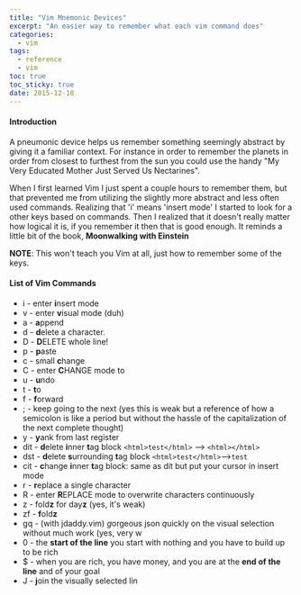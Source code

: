 ```yaml
---
title: "Vim Mnemonic Devices" 
excerpt: "An easier way to remember what each vim command does"
categories:
  - vim
tags:
  - reference
  - vim
toc: true
toc_sticky: true
date: 2015-12-18
---
```


#### Introduction
A pneumonic device helps us remember something seemingly abstract by giving it a familiar context. For instance in order to remember the planets in order from closest to furthest from the sun you could use the handy "My Very Educated Mother Just Served Us Nectarines".

When I first learned Vim I just spent a couple hours to remember them, but that prevented me from utilizing the slightly more abstract and less often used commands. Realizing that 'i' means 'insert mode' I started to look for a other keys based on commands. Then I realized that it doesn't really matter how logical it is, if you remember it then that is good enough. It reminds a little bit of the book, **Moonwalking with Einstein**

**NOTE**: This won't teach you Vim at all, just how to remember some of the keys.

#### List of Vim Commands

- i - enter **i**nsert mode
- v - enter **v**isual mode (duh)
- a - **a**ppend
- d - **d**elete a character.
- D -  **D**ELETE whole line!
- p - **p**aste
- c - small **c**hange
- C - enter **C**HANGE mode to
- u - **u**ndo
- t - **t**o
- f - **f**orward
- ; - keep going to the next (yes this is weak but a reference of how a semicolon is like a period but without the hassle of the capitalization of the next complete thought)
- y - **y**ank from last register
- dit - **d**elete **i**nner **t**ag block `<html>test</html>` --> `<html></html>`
- dst - **d**elete **s**urrounding **t**ag block `<html>test</html>`-->`test`
- cit - **c**hange **i**nner **t**ag block: same as dit but put your cursor in insert mode
- r - **r**eplace a single character
- R - enter **R**EPLACE mode to overwrite characters continuously
- z - fold**z** for day**z** (yes, it's weak)
- zf - **f**old**z**
- gq - (with jdaddy.vim) *g*orgeous json *q*uickly on the visual selection without much work (yes, very w
- 0 -  the **start of the line**  you start with nothing and you have to build up to be rich
- $ - when you are rich, you have money, and you are at the **end of the line** and of your goal
- J - **j**oin the visually selected lin